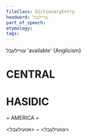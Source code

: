 ```yaml
---
fileClass: DictionaryEntry
headword: עוויילעבל
part_of_speech: 
etymology: 
tags: 
---
```

עוויילעבל
'available'
{Anglicism}

CENTRAL
========

HASIDIC
=======
= AMERICA = 

<עוועילעבל> ~ <אוועילעבל>